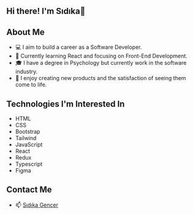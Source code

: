## Hi there! I'm Sıdıka👋


## About Me
- 💻 I aim to build a career as a Software Developer.
- 🌱 Currently learning React and focusing on Front-End Development.
- 🎓 I have a degree in Psychology but  currently work in the software industry.
- 🚀 I enjoy creating new products and the satisfaction of seeing them come to life.

## Technologies I'm Interested In
- HTML
- CSS
- Bootstrap
- Tailwind
- JavaScript
- React
- Redux
- Typescript
- Figma

## Contact Me
- 📫 [Sıdıka Gencer](mailto:sdkagencer1@gmail.com)




<!--
**SdkaGencer/SdkaGencer** is a ✨ _special_ ✨ repository because its `README.md` (this file) appears on your GitHub profile.

Here are some ideas to get you started:

- 🔭 I’m currently working on ...
- 🌱 I’m currently learning ...
- 👯 I’m looking to collaborate on ...
- 🤔 I’m looking for help with ...
- 💬 Ask me about ...
- 📫 How to reach me: ...
- 😄 Pronouns: ...
- ⚡ Fun fact: ...
-->
